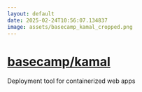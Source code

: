 ```yaml
---
layout: default
date: 2025-02-24T10:56:07.134837
image: assets/basecamp_kamal_cropped.png
---
```


# [basecamp/kamal](https://github.com/basecamp/kamal)

Deployment tool for containerized web apps
